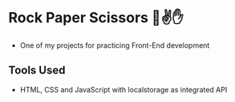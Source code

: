 # Rock Paper Scissors 👊✌️✋
- One of my projects for practicing Front-End development

## Tools Used
- HTML, CSS and JavaScript with localstorage as integrated API
